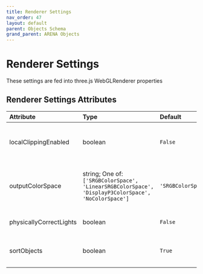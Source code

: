 ```yaml
---
title: Renderer Settings
nav_order: 47
layout: default
parent: Objects Schema
grand_parent: ARENA Objects
---
```


<!--CAUTION: This file is autogenerated from https://github.com/arenaxr/arena-schemas. Changes made here may be overwritten.-->


Renderer Settings
=================


These settings are fed into three.js WebGLRenderer properties

Renderer Settings Attributes
-----------------------------

|Attribute|Type|Default|Description|Required|
| :--- | :--- | :--- | :--- | :--- |
|localClippingEnabled|boolean|```False```|Defines whether the renderer respects object-level clipping planes|No|
|outputColorSpace|string; One of: ```['SRGBColorSpace', 'LinearSRGBColorSpace', 'DisplayP3ColorSpace', 'NoColorSpace']```|```'SRGBColorSpace'```|Defines the output color space of the renderer (three.js default is SRGBColorSpace)|Yes|
|physicallyCorrectLights|boolean|```False```|Whether to use physically correct lighting mode.|No|
|sortObjects|boolean|```True```|Defines whether the renderer should sort objects|No|
